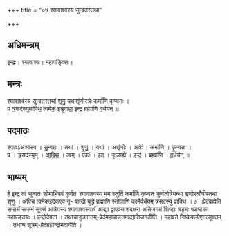 +++
title = "०७ श्यावाश्वस्य सुन्वतस्तथा"

+++
## अधिमन्त्रम्
इन्द्रः। श्यावाश्वः। महापङ्क्तिः।

## मन्त्रः
श्या॒वाश्व॑स्य सुन्व॒तस्तथा॑ शृणु॒ यथाशृ॑णो॒रत्रेः॒ कर्मा॑णि कृण्व॒तः ।  
प्र त्र॒सद॑स्युमाविथ॒ त्वमेक॒ इन्नृ॒षाह्य॒ इन्द्र॒ ब्रह्मा॑णि व॒र्धय॑न् ॥

## पदपाठः
श्या॒वऽअ॑श्वस्य । सु॒न्व॒तः । तथा॑ । शृ॒णु॒ । यथा॑ । अशृ॑णोः । अत्रेः॑ । कर्मा॑णि । कृ॒ण्व॒तः ।  
प्र । त्र॒सद॑स्युम् । आ॒वि॒थ॒ । त्वम् । एकः॑ । इत् । नृ॒ऽसह्ये॑ । इन्द्र॑ । ब्रह्मा॑णि । व॒र्धय॑न् ॥

## भाष्यम्
हे इन्द्र त्वं सुन्वतः सोमाभिषवं कुर्वतः श्यावाश्वस्य मम स्तुतिं कर्माणि कृण्वतः कुर्वतोत्रेयन्था शृणोरश्रौषीस्तथा शृणु । अपिच त्वमेकइदेकएव नृ- षात्द्ये युद्धे ब्रह्माणि स्तोत्राणि कामैर्वर्धयम् त्रसदस्युं प्राविथ ॥ ७ ॥प्रेदंब्रह्मेति सप्तर्चं सप्तमं सूक्तं आत्रेयस्य श्यावाश्वस्यार्षं आद्या द्वापञ्चाशदक्षरा अतिजगतं शिष्टाः षडृचः षडष्टका महापङ्तयः । इन्द्रोदेवता । तथाचानुक्रान्तम्-प्रेदंमहापाङ्तमाद्यातिजगतीति । महाव्रते निष्केवल्येएतत्सूक्तम् । तथाच सूत्रम्-प्रेदंब्रह्मेन्द्रोमदायेति ।